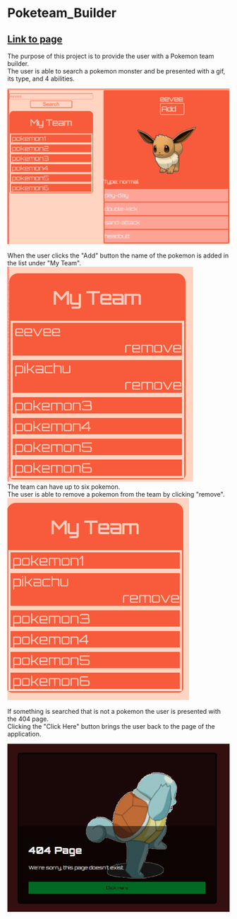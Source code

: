 # Poketeam_Builder

## <a href="https://zacfisher1990.github.io/poketeam_builder" target="_blank">Link to page</a> <br>

The purpose of this project is to provide the user with a Pokemon team builder.<br>
The user is able to search a pokemon monster and be presented with a gif, its type, and 4 abilities.<br>

<img src="screenshots\screenshot1.png"><br>

When the user clicks the "Add" button the name of the pokemon is added in the list under "My Team".<br>
<img src="screenshots\screenshot4.png"><br>
The team can have up to six pokemon.<br>
The user is able to remove a pokemon from the team by clicking "remove".<br>
<img src="screenshots\screenshot3.png"><br>

If something is searched that is not a pokemon the user is presented with the 404 page.<br>
Clicking the "Click Here" button brings the user back to the page of the application.<br>

<img src="screenshots\screenshot2.png"><br><br>



